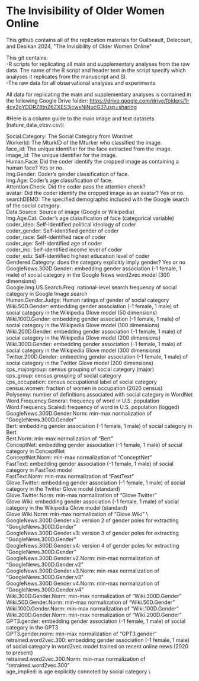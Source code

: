 # The Invisibility of Older Women Online

This github contains all of the replication materials for Guilbeault, Delecourt, and Desikan 2024, "The Invisibility of Older Women Online"

This git contains: <br>
-R scripts for replicating all main and supplementary analyses from the raw data. The name of the R script and header text in the script specify which analyses it replicates from the manuscript and SI. <br>
-The raw data for all observational analyses and experiments<br>

All data for replicating the main and supplementary analyses is contained in the following Google Drive folder: https://drive.google.com/drive/folders/1-4cy2gYDDRZ8tnZ6ZXES3jcwxNiNucG3?usp=sharing 

#Here is a column guide to the main image and text datasets (nature_data_obsv.csv): 

Social.Category: The Social Category from Wordnet \
WorkerId: The MturkID of the Mturker who classified the image. \
face_id: The unique identifier for the face extracted from the image. 	\
image_id: The unique identifier for the image.	\
Human.Face: Did the coder identify the cropped image as containing a human face? Yes or no. \
Img.Gender: Coder’s gender classification of face. \
Img.Age: Coder’s age classification of face. \
Attention.Check: Did the coder pass the attention check?	\
avatar: Did the coder identify the cropped image as an avatar? Yes or no.	\
searchDEMO: The specified demographic included with the Google search of the social category.\
Data.Source: Source of image (Google or Wikipedia) \
Img.Age.Cat: Coder’s age classification of face (categorical variable) \
coder_ideo: Self-identified political ideology of coder \
coder_gender: Self-identified gender of coder \
coder_race: Self-identified race of coder	\
coder_age: Self-identified age of coder	\
coder_inc: Self-identified income level of coder	\
coder_edu: Self-identified highest education level of coder	\
Gendered.Category: does the category explicitly imply gender? Yes or no \
GoogleNews.300D.Gender: embedding gender association (-1 female, 1 male) of social category in the Google News word2vec model (300 dimensions) \
Google.Img.US.Search.Freq: national-level search frequency of social category in Google Image search \
Human.Gender.Judge: Human ratings of gender of social category \
Wiki.50D.Gender: embedding gender association (-1 female, 1 male) of social category in the Wikipedia Glove model (50 dimensions) \
Wiki.100D.Gender: embedding gender association (-1 female, 1 male) of social category in the Wikipedia Glove model (100 dimensions)	\
Wiki.200D.Gender: embedding gender association (-1 female, 1 male) of social category in the Wikipedia Glove model (200 dimensions)	\
Wiki.300D.Gender: embedding gender association (-1 female, 1 male) of social category in the Wikipedia Glove model (300 dimensions)	\
Twitter.200D.Gender: embedding gender association (-1 female, 1 male) of social category in the Twitter Glove model (200 dimensions)	\
cps_majorgroup: census grouping of social category (major) 	\
cps_group: census grouping of social category	\
cps_occupation: census occupational label of social category	\
census.women: fraction of women in occupation (2020 census) \
Polysemy: number of definitions associated with social category in WordNet \
Word.Frequency.General: frequency of word in U.S. population \
Word.Frequency.Scaled: frequency of word in U.S. population (logged) \
GoogleNews.300D.Gender.Norm: min-max normalization of “GoogleNews.300D.Gender” \
Bert: embedding gender association (-1 female, 1 male) of social category in Bert \
Bert.Norm: min-max normalization of “Bert” \
ConceptNet: embedding gender association (-1 female, 1 male) of social category in ConceptNet \
ConceptNet.Norm: min-max normalization of “ConceptNet” \
FastText: embedding gender association (-1 female, 1 male) of social category in FastText model \
FastText.Norm: min-max normalization of “FastText”	\
Glove.Twitter: embedding gender association (-1 female, 1 male) of social category in the Twitter Glove model (standard) \
Glove.Twitter.Norm: min-max normalization of “Glove.Twitter”	\
Glove.Wiki: embedding gender association (-1 female, 1 male) of social category in the Wikipedia Glove model (standard) \
Glove.Wiki.Norm: min-max normalization of “Glove.Wiki”	\	
GoogleNews.300D.Gender.v2: version 2 of gender poles for extracting “GoogleNews.300D.Gender” \
GoogleNews.300D.Gender.v3: version 3 of gender poles for extracting “GoogleNews.300D.Gender”	\
GoogleNews.300D.Gender.v4: version 4 of gender poles for extracting “GoogleNews.300D.Gender”	\
GoogleNews.300D.Gender.v2.Norm: min-max normalization of “GoogleNews.300D.Gender.v2”	\
GoogleNews.300D.Gender.v3.Norm: min-max normalization of “GoogleNews.300D.Gender.v3”	\
GoogleNews.300D.Gender.v4.Norm: min-max normalization of “GoogleNews.300D.Gender.v4”	\
Wiki.300D.Gender.Norm: min-max normalization of “Wiki.300D.Gender”	\
Wiki.50D.Gender.Norm: min-max normalization of “Wiki.50D.Gender”	\
Wiki.100D.Gender.Norm: min-max normalization of “Wiki.100D.Gender”	\
Wiki.200D.Gender.Norm: min-max normalization of “Wiki.200D.Gender”	\
GPT3.gender: embedding gender association (-1 female, 1 male) of social category in the GPT3 \
GPT3.gender.norm: min-max normalization of “GPT3.gender” \
retrained.word2vec.300: embedding gender association (-1 female, 1 male) of social category in word2vec model trained on recent online news (2020 to present) \
retrained.word2vec.300.Norm: min-max normalization of “retrained.word2vec.300” \
age_implied: is age explicitly connoted by social category \
